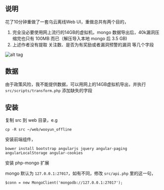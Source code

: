 ## 说明

花了10分钟重做了一套乌云离线Web UI，重做总共有两个目的，

1. 完全没必要使用网上流行的14GB的虚拟机，mongo 数据导出后，40k漏洞压缩完也只有 100MB 而已（解压导入本地 mongo 后 3.5 GB)
2. 上述作者没有提取 关注数、是否为有奖励或者漏洞预警的漏洞 等几个字段

![alt tag](https://raw.githubusercontent.com/username/projectname/branch/path/to/img.png)

## 数据

由于政策风险，我不能提供数据，可以用网上的14GB虚拟机导出，并执行 `src/scripts/transform.php` 添加缺失的字段

## 安装

复制 src 到 web 目录，e.g

```
cp -R src ~/web/wooyun_offline
```

安装前端组件，

```
bower install bootstrap angularjs jquery angular-paging angularLocalStorage angular-cookies
```

安装 php-mongo 扩展

mongo 默认为 `127.0.0.1:27017`，如有不同，修改 `src/api.php` 里的这一句，

```
$conn = new MongoClient('mongodb://127.0.0.1:27017');
```


